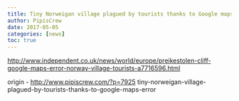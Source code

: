 ```yaml
---
title: Tiny Norweigan village plagued by tourists thanks to Google maps error
author: PipisCrew
date: 2017-05-05
categories: [news]
toc: true
---
```


http://www.independent.co.uk/news/world/europe/preikestolen-cliff-google-maps-error-norway-village-tourists-a7716596.html

origin - http://www.pipiscrew.com/?p=7925 tiny-norweigan-village-plagued-by-tourists-thanks-to-google-maps-error